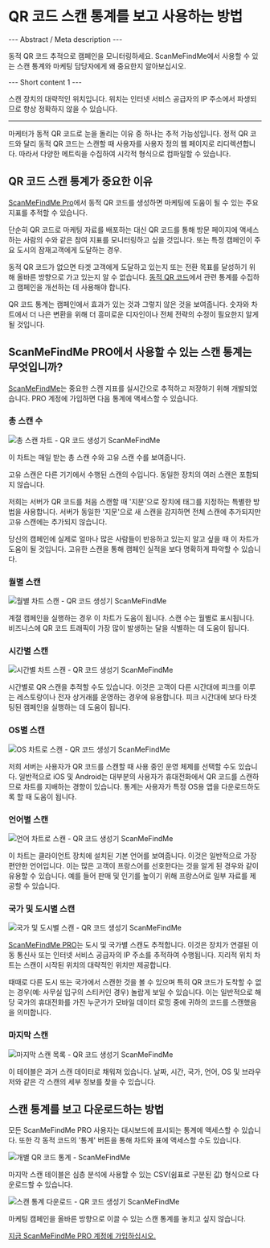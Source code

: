 <h1>QR 코드 스캔 통계를 보고 사용하는 방법</h1>

--- Abstract / Meta description ---

동적 QR 코드 추적으로 캠페인을 모니터링하세요. ScanMeFindMe에서 사용할 수 있는 스캔 통계와 마케팅 담당자에게 왜 중요한지 알아보십시오.

--- Short content 1 ---

스캔 장치의 대략적인 위치입니다. 위치는 인터넷 서비스 공급자의 IP 주소에서 파생되므로 항상 정확하지 않을 수 있습니다.

----------

<p>마케터가 동적 QR 코드로 눈을 돌리는 이유 중 하나는 추적 가능성입니다. 정적 QR 코드와 달리 동적 QR 코드는 스캔할 때 사용자를 사용자 정의 웹 페이지로 리디렉션합니다. 따라서 다양한 메트릭을 수집하여 시각적 형식으로 컴파일할 수 있습니다. </p>

<h2>QR 코드 스캔 통계가 중요한 이유</h2>

<p><a href="#pro">ScanMeFindMe Pro</a>에서 동적 QR 코드를 생성하면 마케팅에 도움이 될 수 있는 주요 지표를 추적할 수 있습니다.</p>

<p>단순히 QR 코드로 마케팅 자료를 배포하는 대신 QR 코드를 통해 방문 페이지에 액세스하는 사람의 수와 같은 참여 지표를 모니터링하고 싶을 것입니다. 또는 특정 캠페인이 주요 도시의 잠재고객에게 도달하는 경우. </p>

<p>동적 QR 코드가 없으면 타겟 고객에게 도달하고 있는지 또는 전환 목표를 달성하기 위해 올바른 방향으로 가고 있는지 알 수 없습니다. <a href="#about:product">동적 QR 코드</a>에서 관련 통계를 수집하고 캠페인을 개선하는 데 사용해야 합니다.</p>

<p>QR 코드 통계는 캠페인에서 효과가 있는 것과 그렇지 않은 것을 보여줍니다. 숫자와 차트에서 더 나은 변환을 위해 더 흥미로운 디자인이나 전체 전략의 수정이 필요한지 알게 될 것입니다. </p>

<h2>ScanMeFindMe PRO에서 사용할 수 있는 스캔 통계는 무엇입니까?</h2>

<p><a href="#static:url">ScanMeFindMe</a>는 중요한 스캔 지표를 실시간으로 추적하고 저장하기 위해 개발되었습니다. PRO 계정에 가입하면 다음 통계에 액세스할 수 있습니다.</p>

<h3>총 스캔 수</h3>

<p class="이미지홀더">
    <img src="https://media.scanmefindme.com/blog/about_statistics/files/img 1 - 총 스캔 수.png"
        alt="총 스캔 차트 - QR 코드 생성기 ScanMeFindMe">
</p>

<p>이 차트는 매일 받는 총 스캔 수와 고유 스캔 수를 보여줍니다.</p>

<p>고유 스캔은 다른 기기에서 수행된 스캔의 수입니다. 동일한 장치의 여러 스캔은 포함되지 않습니다. </p>

<p>저희는 서버가 QR 코드를 처음 스캔할 때 '지문'으로 장치에 태그를 지정하는 특별한 방법을 사용합니다. 서버가 동일한 '지문'으로 새 스캔을 감지하면 전체 스캔에 추가되지만 고유 스캔에는 추가되지 않습니다.</p>

<p>당신의 캠페인에 실제로 얼마나 많은 사람들이 반응하고 있는지 알고 싶을 때 이 차트가 도움이 될 것입니다. 고유한 스캔을 통해 캠페인 실적을 보다 명확하게 파악할 수 있습니다.</p>

<h3>월별 스캔</h3>

<p class="이미지홀더">
    <img src="https://media.scanmefindme.com/blog/about_statistics/files/img 2 - 월별 스캔.png"
        alt="월별 차트 스캔 - QR 코드 생성기 ScanMeFindMe">
</p>

<p>계절 캠페인을 실행하는 경우 이 차트가 도움이 됩니다. 스캔 수는 월별로 표시됩니다. 비즈니스에 QR 코드 트래픽이 가장 많이 발생하는 달을 식별하는 데 도움이 됩니다. </p>

<h3>시간별 스캔</h3>

<p class="이미지홀더">
    <img src="https://media.scanmefindme.com/blog/about_statistics/files/img 3 - 시간별 스캔.png"
        alt="시간별 차트 스캔 - QR 코드 생성기 ScanMeFindMe">
</p>

<p>시간별로 QR 스캔을 추적할 수도 있습니다. 이것은 고객이 다른 시간대에 피크를 이루는 레스토랑이나 전자 상거래를 운영하는 경우에 유용합니다. 피크 시간대에 보다 타겟팅된 캠페인을 실행하는 데 도움이 됩니다.</p>

<h3>OS별 스캔</h3>

<p class="이미지홀더">
    <img src="https://media.scanmefindme.com/blog/about_statistics/files/img 4 - OS.png로 스캔"
        alt="OS 차트로 스캔 - QR 코드 생성기 ScanMeFindMe">
</p>

<p>저희 서버는 사용자가 QR 코드를 스캔할 때 사용 중인 운영 체제를 선택할 수도 있습니다. 일반적으로 iOS 및 Android는 대부분의 사용자가 휴대전화에서 QR 코드를 스캔하므로 차트를 지배하는 경향이 있습니다. 통계는 사용자가 특정 OS용 앱을 다운로드하도록 할 때 도움이 됩니다. </p>

<h3>언어별 스캔</h3>

<p class="이미지홀더">
    <img src="https://media.scanmefindme.com/blog/about_statistics/files/img 5 - lang.png로 스캔"
        alt="언어 차트로 스캔 - QR 코드 생성기 ScanMeFindMe">
</p>

<p>이 차트는 클라이언트 장치에 설치된 기본 언어를 보여줍니다. 이것은 일반적으로 가장 편안한 언어입니다. 이는 많은 고객이 프랑스어를 선호한다는 것을 알게 된 경우와 같이 유용할 수 있습니다. 예를 들어 판매 및 인기를 높이기 위해 프랑스어로 일부 자료를 제공할 수 있습니다.</p>

<h3>국가 및 도시별 스캔</h3>

<p class="이미지홀더">
    <img src="https://media.scanmefindme.com/blog/about_statistics/files/img 6 - 국가 및 도시별 스캔.png"
        alt="국가 및 도시별 스캔 - QR 코드 생성기 ScanMeFindMe">
</p>

<p><a href="#pro">ScanMeFindMe PRO</a>는 도시 및 국가별 스캔도 추적합니다. 이것은 장치가 연결된 이동 통신사 또는 인터넷 서비스 공급자의 IP 주소를 추적하여 수행됩니다. 지리적 위치 차트는 스캔이 시작된 위치의 대략적인 위치만 제공합니다. </p>

<p>때때로 다른 도시 또는 국가에서 스캔한 것을 볼 수 있으며 특히 QR 코드가 도착할 수 없는 경우(예: 사무실 입구의 스티커인 경우) 놀랍게 보일 수 있습니다. 이는 일반적으로 해당 국가의 휴대전화를 가진 누군가가 모바일 데이터 로밍 중에 귀하의 코드를 스캔했음을 의미합니다.</p>

<h3>마지막 스캔</h3>

<p class="이미지홀더">
    <img src="https://media.scanmefindme.com/blog/about_statistics/files/img 7 - 마지막 scans.png"
        alt="마지막 스캔 목록 - QR 코드 생성기 ScanMeFindMe">
</p>

<p>이 테이블은 과거 스캔 데이터로 채워져 있습니다. 날짜, 시간, 국가, 언어, OS 및 브라우저와 같은 각 스캔의 세부 정보를 찾을 수 있습니다. </p>

<h2>스캔 통계를 보고 다운로드하는 방법</h2>

<p>모든 ScanMeFindMe PRO 사용자는 대시보드에 표시되는 통계에 액세스할 수 있습니다. 또한 각 동적 코드의 '통계' 버튼을 통해 차트와 표에 액세스할 수도 있습니다.</p>

<p class="이미지홀더">
    <img src="https://media.scanmefindme.com/blog/about_statistics/files/img 8 - 동적 코드-statistic.png"
        alt="개별 QR 코드 통계 - ScanMeFindMe">
</p>

<p>마지막 스캔 테이블은 심층 분석에 사용할 수 있는 CSV(쉼표로 구분된 값) 형식으로 다운로드할 수 있습니다.</p>

<p class="이미지홀더">
    <img src="https://media.scanmefindme.com/blog/about_statistics/files/img 7 - 마지막 스캔 - CSV.png로 다운로드"
        alt="스캔 통계 다운로드 - QR 코드 생성기 ScanMeFindMe">
</p>

<p>마케팅 캠페인을 올바른 방향으로 이끌 수 있는 스캔 통계를 놓치고 싶지 않습니다.</p>

<p><a href="#pro">지금 ScanMeFindMe PRO 계정에 가입하십시오.</a></p>
